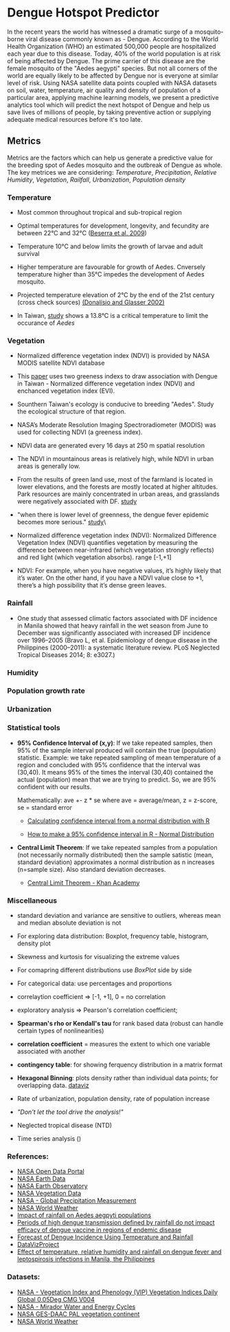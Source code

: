 # Dengue Hotspot Predictor

In the recent years the world has witnessed a dramatic surge of a mosquito-borne viral disease commonly known as - Dengue. According to the World Health Organization (WHO) an estimated 500,000 people are hospitalized each year due to this disease. Today, 40% of the world population is at risk of being affected by Dengue. The prime carrier of this disease are the female mosquito of the "Aedes aegypti" species. But not all corners of the world are equally likely to be affected by Dengue nor is everyone at similar level of risk. Using NASA satellite data points coupled with NASA datasets on soil, water, temperature, air quality and density of population of a particular area, applying machine learning models, we present a predictive analytics tool which will predict the next hotspot of Dengue and help us save lives of millions of people, by taking preventive action or supplying adequate medical resources before it's too late.

## Metrics

Metrics are the factors which can help us generate a predictive value for the breeding spot of Aedes mosquito and the outbreak of Dengue as whole. The key metrices we are considering:  *Temperature*, *Precipitation*, *Relative Humidity*, *Vegetation*, *Railfall*, *Urbanization*, *Population density*

### Temperature

 - Most common throughout tropical and sub-tropical region

 - Optimal temperatures for development, longevity, and fecundity are between 22°C and 32°C ([Beserra et al. 2009](https://onlinelibrary.wiley.com/doi/full/10.1111/jvec.12187#jvec12187-bib-0004))
 
 - Temperature 10°C and below limits the growth of larvae and adult survival

 - Higher temperature are favourable for growth of Aedes. Cnversely temperature higher than 35°C impedes the development of Aedes mosquito.
 
 - Projected temperature elevation of 2°C by the end of the 21st century (cross check sources) [(Donalísio and Glasser 2002)](https://onlinelibrary.wiley.com/doi/full/10.1111/jvec.12187#jvec12187-bib-0015)


- In Taiwan, [study](https://www.ncbi.nlm.nih.gov/pmc/articles/PMC5759216/) shows a 13.8°C is a critical temperature to limit the occurance of *Aedes*


### Vegetation 


  - Normalized difference vegetation index (NDVI) is provided by NASA MODIS satellite NDVI database
 
  - This [paper](https://www.ncbi.nlm.nih.gov/pmc/articles/PMC6163306/) uses two greeness indexs to draw association with Dengue in Taiwan - Normalized difference vegetation index (NDVI) and enchanced vegetation index (EVI).
 
  - Sounthern Taiwan's ecology is conducive to breeding "Aedes". Study the ecological structure of that region.

  - NASA’s Moderate Resolution Imaging Spectroradiometer (MODIS) was used for collecting NDVI (a greeness index).
 
  - NDVI data are generated every 16 days at 250 m spatial resolution

  - The NDVI in mountainous areas is relatively high, while NDVI in urban areas is generally low.

  - From the results of green land use, most of the farmland is located in lower elevations, and the forests are mostly located at higher altitudes. Park resources are mainly concentrated in urban areas, and grasslands were negatively associated with DF. [study](https://www.ncbi.nlm.nih.gov/pmc/articles/PMC6163306/)

  - "when there is lower level of greenness, the dengue fever epidemic becomes more serious." [study](https://www.ncbi.nlm.nih.gov/pmc/articles/PMC6163306/)\

  - Normalized difference vegetation index (NDVI): Normalized Difference Vegetation Index (NDVI) quantifies vegetation by measuring the difference between near-infrared (which vegetation strongly reflects) and red light (which vegetation absorbs). range [-1,+1]

  - NDVI: For example, when you have negative values, it’s highly likely that it’s water. On the other hand, if you have a NDVI value close to +1, there’s a high possibility that it’s dense green leaves. 


### Rainfall 

  - One study that assessed climatic factors associated with DF incidence in Manila showed that heavy rainfall in the wet season from June to December was significantly associated with increased DF incidence over 1996–2005 
(Bravo L, et al. Epidemiology of dengue disease in the Philippines (2000–2011): a systematic literature review. PLoS Neglected Tropical Diseases 2014; 8: e3027.)


### Humidity


### Population growth rate


### Urbanization



### Statistical tools

 - **95% Confidence Interval of (x,y)**: If we take repeated samples, then 95% of the sample interval produced will contain the true (population) statistic. Example: we take repeated sampling of mean temperature of a region and concluded with 95% confidence that the interval was (30,40). It means 95% of the times the interval (30,40) contained the actual (population) mean that we are trying to predict. So, we are 95% confident with our results. 
   
    Mathematically: ave +- z * se
    where ave = average/mean, z = z-score, se = standard error
  
   - [Calculating confidence interval from a normal distribution with R](https://www.cyclismo.org/tutorial/R/confidence.html)

   - [How to make a 95% confidence interval in R - Normal Distribution](https://www.youtube.com/watch?v=28aluI4wsMM)


 - **Central Limit Theorem**: If we take repeated samples from a population (not necessarily normally distributed) then the sample satistic (mean, standard deviation) approximates a normal distribution as n increases (n=sample size). Also standard deviation decreases.

   - [Central Limit Theorem - Khan Academy](https://www.khanacademy.org/math/ap-statistics/sampling-distribution-ap/sampling-distribution-mean/v/central-limit-theorem) 
 
   

### Miscellaneous

   - standard deviation and variance are sensitive to outliers, whereas mean and median absolute deviation is not

   - For exploring data distribution: Boxplot, frequency table, histogram, density plot

   - Skewness and kurtosis for visualizing the extreme values

   - For comapring different distributions use *BoxPlot* side by side

   - For categorical data: use percentages and proportions
   
   - correlaytion coefficient => [-1, +1], 0 = no correlation
  
   - exploratory analysis => Pearson's correlation coefficient; 

   - **Spearman's rho or Kendall's tau** for rank based data (robust can handle certain types of nonlinearities)

   - **correlation coefficient** = measures the extent to which one variable associated with another

   - **contingency table**: for showing ferquency distribution in a matrix format

   - **Hexagonal Binning**: plots density rather than individual data points; for overlapping data. [dataviz](https://datavizproject.com/data-type/hexagonal-binning/)

   - Rate of urbanization, population density, rate of population increase

   - *"Don't let the tool drive the analysis!"*

   - Neglected tropical disease (NTD)
   
   - Time series analysis ()




### References:

 - [NASA Open Data Portal](https://data.nasa.gov/)
 - [NASA Earth Data](https://worldview.earthdata.nasa.gov/)
 - [NASA Earth Observatory](https://www.ncbi.nlm.nih.gov/pmc/articles/PMC3510154/)
 - [NASA Vegetation Data](https://data.nasa.gov/browse?q=vegetation+)
 - [NASA - Global Precipitation Measurement](https://www.nasa.gov/mission_pages/GPM/main/index.html)
 - [NASA World Weather](https://worldwind.arc.nasa.gov/worldweather/)
 - [Impact of rainfall on Aedes aegpyti populations](https://www.researchgate.net/publication/321180537_Impact_of_rainfall_on_Aedes_aegypti_populations)
 - [Periods of high dengue transmission defined by rainfall do not impact efficacy of dengue vaccine in regions of endemic disease](https://journals.plos.org/plosone/article?id=10.1371/journal.pone.0207878)
 - [Forecast of Dengue Incidence Using Temperature and Rainfall](https://www.ncbi.nlm.nih.gov/pmc/articles/PMC3510154/)
 - [DataVizProject](https://datavizproject.com/)
 - [Effect of temperature, relative humidity and rainfall on dengue fever and leptospirosis infections in Manila, the Philippines](https://www.cambridge.org/core/journals/epidemiology-and-infection/article/effect-of-temperature-relative-humidity-and-rainfall-on-dengue-fever-and-leptospirosis-infections-in-manila-the-philippines/0BF42941BFD80CE886095D4C35203279/core-reader)




### Datasets:

 - [NASA - Vegetation Index and Phenology (VIP) Vegetation Indices Daily Global 0.05Deg CMG V004](https://data.nasa.gov/dataset/Vegetation-Index-and-Phenology-VIP-Vegetation-Indi/psf5-q3xa)
 - [NASA - Mirador Water and Energy Cycles](https://e4ftl01.cr.usgs.gov/MEASURES/VIP01.004/)
 - [NASA GES-DAAC PAL vegetation continent](https://iridl.ldeo.columbia.edu/SOURCES/.NASA/.GES-DAAC/.PAL/.vegetation/.continent/index.html?Set-Language=en)
 - [NASA World Weather](https://worldwind.arc.nasa.gov/worldweather/)


